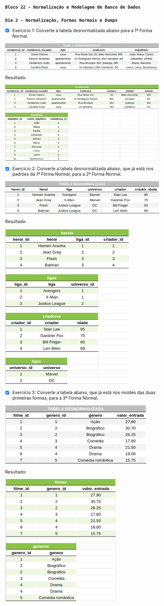 ### `Bloco 22 - Normalização e Modelagem de Banco de Dados`
### `Dia 2 - Normalização, Formas Normais e Dumps`

- [x] Exercício 1: Converte a tabela desnormalizada abaixo para a 1ª Forma Normal.

![Tabela do exercício 1](./tabelas_desnomalizadas/exercicio_1.png)

Resultado:

![Tabela convertida para a 1 Forma Normal](tabelas_normalizadas/exercicio_1.png)
  
- [x] Exercício 2: Converte a tabela desnormalizada abaixo, que já está nos padrões da 1ª Forma Normal, para a 2ª Forma Normal.

![Tabela do exercício 2](./tabelas_desnomalizadas/exercicio_2.png)

Resultado:

![Tabela convertida para a 2 Forma Normal](tabelas_normalizadas/exercicio_2.png)
  
- [x] Exercício 3: Converte a tabela abaixo, que já está nos moldes das duas primeiras formas, para a 3ª Forma Normal.

![Tabela do exercício 3](./tabelas_desnomalizadas/exercicio_3.png)

Resultado:

![Tabela convertida para a 3 Forma Normal](tabelas_normalizadas/exercicio_3.png)
